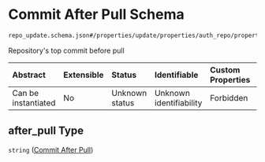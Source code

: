 # Commit After Pull Schema

```txt
repo_update.schema.json#/properties/update/properties/auth_repo/properties/commits/properties/after_pull
```

Repository's top commit before pull

| Abstract            | Extensible | Status         | Identifiable            | Custom Properties | Additional Properties | Access Restrictions | Defined In                                                                        |
| :------------------ | :--------- | :------------- | :---------------------- | :---------------- | :-------------------- | :------------------ | :-------------------------------------------------------------------------------- |
| Can be instantiated | No         | Unknown status | Unknown identifiability | Forbidden         | Allowed               | none                | [repo-update.schema.json*](../out/repo-update.schema.json "open original schema") |

## after_pull Type

`string` ([Commit After Pull](repo-update-properties-update-data-properties-authentication-rpository-with-update-details-properties-commits-properties-commit-after-pull.md))
